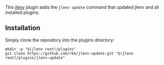 This [jlenv](http://jlenv.github.io/jlenv) plugin adds the `jlenv update`
command that updated jlenv and all installed plugins.

## Installation

Simply clone the repository into the plugins directory:

    mkdir -p "$(jlenv root)/plugins"
    git clone https://github.com/rkh/jlenv-update.git "$(jlenv root)/plugins/jlenv-update"
